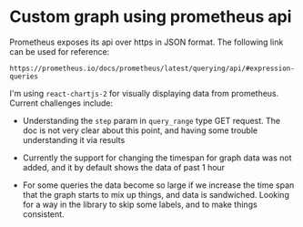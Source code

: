 # Custom graph using prometheus api

Prometheus exposes its api over https in JSON format. The following link can be used for reference: 

```
https://prometheus.io/docs/prometheus/latest/querying/api/#expression-queries
```

I'm using `react-chartjs-2` for visually displaying data from prometheus. Current challenges include: 

* Understanding the `step` param in `query_range` type GET request. The doc is not very clear about this point, and having some trouble understanding it via results 

* Currently the support for changing the timespan for graph data was not added, and it by default shows the data of past 1 hour 

* For some queries the data become so large if we increase the time span that the graph starts to mix up things, and data is sandwiched. Looking for a way in the library to skip some labels, and to make things consistent. 